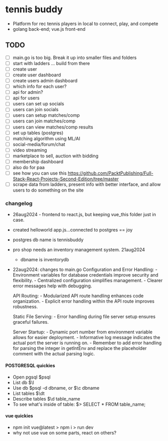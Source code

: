 # tennis buddy

- Platform for rec tennis players in local to connect, play, and compete
- golang back-end; vue.js front-end

## TODO

- [ ] main.go is too big. Break it up into smaller files and folders
- [ ] start with ladders ... build from there
- [ ] create user
- [ ] create user dashboard
- [ ] create users admin dashboard
- [ ] which info for each user?
- [ ] api for admin?
- [ ] api for users
- [ ] users can set up socials
- [ ] users can join socials
- [ ] users can setup matches/comp
- [ ] users can join matches/comp
- [ ] users can view matches/comp results
- [ ] set up tables (postgres)
- [ ] matching algorithm using ML/AI
- [ ] social-media/forum/chat
- [ ] video streaming
- [ ] marketplace to sell, auction with bidding
- [ ] membership dashboard
- [ ] also do for paa
- [ ] see how you can use this https://github.com/PacktPublishing/Full-Stack-React-Projects-Second-Edition/tree/master
- [ ] scrape data from ladders, present info with better interface, and allow users to do something on the site

### changelog

- 26aug2024 - frontend to react.js, but keeping vue_this folder just in case.
- created helloworld app.js...connected to postgres == joy
- postgres db name is tennisbuddy
- pro shop needs an inventory management system. 21aug2024
    - dbname is inventorydb
- 22aug2024: changes to main.go
    Configuration and Error Handling:
        - Environment variables for database credentials improve security and flexibility.
        - Centralized configuration simplifies management.
        - Clearer error messages help with debugging.

    API Routing:
        - Modularized API route handling enhances code organization.
        - Explicit error handling within the API route improves robustness.

    Static File Serving:
        - Error handling during file server setup ensures graceful failures.

    Server Startup:
        - Dynamic port number from environment variable allows for easier deployment.
        - Informative log message indicates the actual port the server is running on.
        - Remember to add error handling for parsing the integer in getIntEnv and replace the placeholder comment with the actual parsing logic.

#### POSTGRESQL quickies
- Open pgsql $psql
- List db $\l
- Use db $psql -d dbname, or $\c dbname
- List tables $\dt
- Describe tables $\d table_name
- To see what's inside of table: $> SELECT * FROM table_name;

#### vue quickies
- npm init vue@latest > npm i > run dev
- why not use vue on some parts, react on others?

